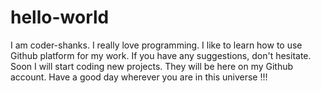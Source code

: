 # hello-world
I am coder-shanks. I really love programming. I like to learn how to use Github platform for my work.
If you have any suggestions, don't hesitate.
Soon I will start coding new projects. They will be here on my Github account.
Have a good day wherever you are in this universe !!!

